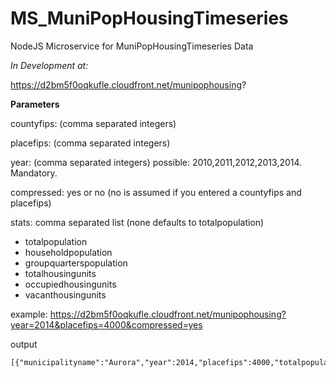 # MS_MuniPopHousingTimeseries
NodeJS Microservice for MuniPopHousingTimeseries Data

*In Development at:* 

https://d2bm5f0oqkufle.cloudfront.net/munipophousing?

**Parameters**

countyfips: (comma separated integers)

placefips: (comma separated integers)

year: (comma separated integers)  possible: 2010,2011,2012,2013,2014.  Mandatory.

compressed: yes or no (no is assumed if you entered a countyfips and placefips)

stats: comma separated list  (none defaults to totalpopulation)
 - totalpopulation
 - householdpopulation
 - groupquarterspopulation
 - totalhousingunits
 - occupiedhousingunits
 - vacanthousingunits
 
example:  https://d2bm5f0oqkufle.cloudfront.net/munipophousing?year=2014&placefips=4000&compressed=yes

output
```
[{"municipalityname":"Aurora","year":2014,"placefips":4000,"totalpopulation":"350773"}]
```

